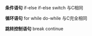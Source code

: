 **条件语句**
if-else if-else
switch
与C相同

**循环语句**
for while do-while
与C完全相同

**跳转控制语句**
break  continue